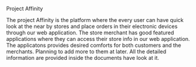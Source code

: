 Project Affinity


The project Affinity is the platform where the every user can have quick look at the near by stores and place orders in their electronic devices through our web application.
The store merchant has good featured applications where they can access their store info in our web application. The applicatons provides desired comforts for both customers and the merchants. 
Planning to add more to them at later. All the detailed information are provided inside the documents have look at it.
